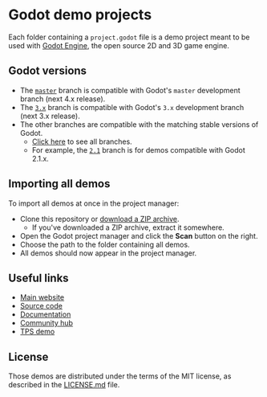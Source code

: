 # Godot demo projects

Each folder containing a `project.godot` file is a demo project meant to
be used with [Godot Engine](https://godotengine.org), the open source
2D and 3D game engine.

## Godot versions

- The [`master`](https://github.com/godotengine/godot-demo-projects) branch is compatible with Godot's `master` development branch (next 4.x release).
- The [`3.x`](https://github.com/godotengine/godot-demo-projects/tree/3.x) branch is compatible with Godot's `3.x` development branch (next 3.x release).
- The other branches are compatible with the matching stable versions of Godot.
  - [Click here](https://github.com/godotengine/godot-demo-projects/branches) to see all branches.
  - For example, the [`2.1`](https://github.com/godotengine/godot-demo-projects/tree/2.1)
    branch is for demos compatible with Godot 2.1.x.

## Importing all demos

To import all demos at once in the project manager:

- Clone this repository or [download a ZIP archive](https://github.com/godotengine/godot-demo-projects/archive/3.1.zip).
  - If you've downloaded a ZIP archive, extract it somewhere.
- Open the Godot project manager and click the **Scan** button on the right.
- Choose the path to the folder containing all demos.
- All demos should now appear in the project manager.

## Useful links

- [Main website](https://godotengine.org)
- [Source code](https://github.com/godotengine/godot)
- [Documentation](http://docs.godotengine.org)
- [Community hub](https://godotengine.org/community)
- [TPS demo](https://github.com/godotengine/tps-demo)

## License

Those demos are distributed under the terms of the MIT license, as
described in the [LICENSE.md](LICENSE.md) file.
